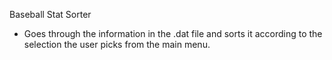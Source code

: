 Baseball Stat Sorter

- Goes through the information in the .dat file and sorts it according to the selection the user picks from the main menu.
